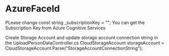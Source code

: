 # AzureFaceId


PLease change const string _subscriptionKey = ""; 
You can get the Subscription Key from Azure Cognitive Services



Create Storage Account and update storage account connection string in the UploadPersonDataController.cs
CloudStorageAccount storageAccount = CloudStorageAccount.Parse("StorageAccountConnectionString");






